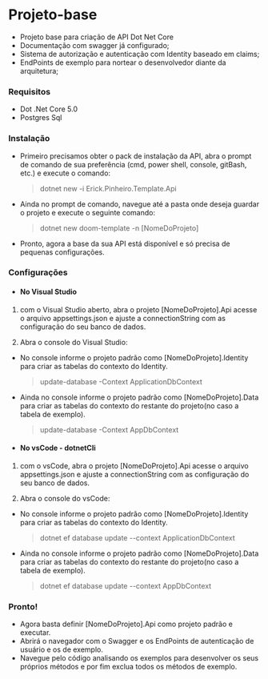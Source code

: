 # Projeto-base
- Projeto base para criação de API Dot Net Core
- Documentação com swagger já configurado;
- Sistema de autorização e autenticação com Identity baseado em claims;
- EndPoints de exemplo para nortear o desenvolvedor diante da arquitetura;

### Requisitos
- Dot .Net Core 5.0
- Postgres Sql

### Instalação
- Primeiro precisamos obter o pack de instalação da API, abra o prompt de comando de sua preferência (cmd, power shell, console, gitBash, etc.) e execute o comando:
	> dotnet new -i Erick.Pinheiro.Template.Api
	
- Ainda no prompt de comando, navegue até a pasta onde deseja guardar o projeto e execute o seguinte comando:
	> dotnet  new doom-template -n [NomeDoProjeto] 
	
- Pronto, agora a base da sua API está disponível e só precisa de pequenas configurações.

### Configurações

- #### No Visual Studio
1. com o Visual Studio aberto, abra o projeto [NomeDoProjeto].Api acesse o arquivo appsettings.json e ajuste a connectionString com as configuração do seu banco de dados.

2. Abra o console do Visual Studio:
- No console informe o projeto padrão como [NomeDoProjeto].Identity para criar as tabelas do contexto do Identity.
	> update-database -Context ApplicationDbContext
		
- Ainda no console informe o projeto padrão como [NomeDoProjeto].Data para criar as tabelas do contexto do restante do projeto(no caso a tabela de exemplo).
	> update-database -Context AppDbContext

- #### No vsCode - dotnetCli
1. com o vsCode, abra o projeto [NomeDoProjeto].Api acesse o arquivo appsettings.json e ajuste a connectionString com as configuração do seu banco de dados.

2. Abra o console do vsCode:
- No console informe o projeto padrão como [NomeDoProjeto].Identity para criar as tabelas do contexto do Identity.
	> dotnet ef database update --context ApplicationDbContext
		
- Ainda no console informe o projeto padrão como [NomeDoProjeto].Data para criar as tabelas do contexto do restante do projeto(no caso a tabela de exemplo).
	> dotnet ef database update --context AppDbContext


### Pronto!
- Agora basta definir [NomeDoProjeto].Api como projeto padrão e executar.
- Abrirá o navegador com o Swagger e os EndPoints de autenticação de usuário e os de exemplo.
- Navegue pelo código analisando os exemplos para desenvolver os seus próprios métodos e por fim exclua todos os métodos de exemplo.
